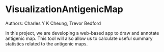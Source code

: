 VisualizationAntigenicMap
=========================

Authors: Charles Y K Cheung, Trevor Bedford

In this project, we are developing a web-based app to draw and annotate antigenic map. This tool will also allow us to calculate useful summary statistics related to the antigenic maps.
